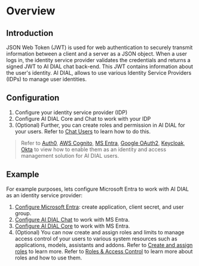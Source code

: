 # Overview

## Introduction

JSON Web Token (JWT) is used for web authentication to securely transmit information between a client and a server as a JSON object. When a user logs in, the identity service provider validates the credentials and returns a signed JWT to AI DIAL chat back-end. This JWT contains information about the user's identity. AI DIAL, allows to use various Identity Service Providers (IDPs) to manage user identities.

## Configuration

1. Configure your identity service provider (IDP)
2. Configure AI DIAL Core and Chat to work with your IDP
3. (Optional) Further, you can create roles and permission in AI DIAL for your users. Refer to [Chat Users](/Roles%20and%20Access%20Control/chat-users) to learn how to do this.

> Refer to [Auth0](./IDPs/auth0), [AWS Cognito](./IDPs/cognito), [MS Entra](./IDPs/entraID), [Google OAuth2](./IDPs/google), [Keycloak](./IDPs/keycloak), [Okta](./IDPs/okta) to view how to enable them as an identity and access management solution for AI DIAL users.

## Example

For example purposes, lets configure Microsoft Entra to work with AI DIAL as an identity service provider: 

1. [Configure Microsoft Entra](/Auth/Web/IDPs/entraID#configure-microsoft-entra-id): create application, client secret, and user group.
2. [Configure AI DIAL Chat](/Auth/Web/IDPs/entraID#ai-dial-chat-settings) to work with MS Entra.
3. [Configure AI DIAL Core](/Auth/Web/IDPs/entraID#ai-dial-core-settings) to work with MS Entra.
4. (Optional) You can now create and assign roles and limits to manage access control of your users to various system resources such as applications, models, assistants and addons. Refer to [Create and assign roles](/Auth/Web/IDPs/entraID#assignment-of-roles) to learn more. Refer to [Roles & Access Control](/Roles%20and%20Access%20Control/overview) to learn more about roles and how to use them. 

